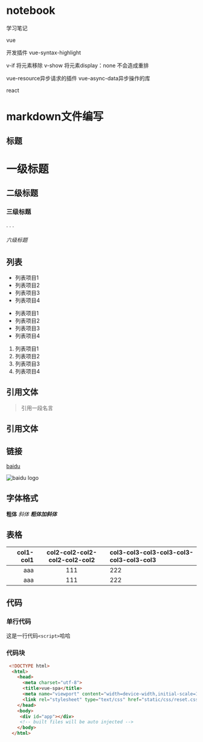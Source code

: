 # notebook
学习笔记

vue 

开发插件
vue-syntax-highlight

v-if 将元素移除
v-show  将元素display：none 不会造成重排

vue-resource异步请求的插件
vue-async-data异步操作的库

react





# markdown文件编写
## 标题

# 一级标题
## 二级标题
### 三级标题
.
.
.
###### 六级标题

## 列表
- 列表项目1
- 列表项目2
- 列表项目3
- 列表项目4

* 列表项目1
* 列表项目2
* 列表项目3
* 列表项目4

1. 列表项目1
1. 列表项目2
1. 列表项目3
1. 列表项目4

## 引用文体

> 引用一段名言

## 引用文体

## 链接

[baidu](http://www.baidu.com)

![baidu logo](https://ss0.bdstatic.com/5aV1bjqh_Q23odCf/static/superman/img/logo_top_ca79a146.png)

## 字体格式

**粗体**
*斜体*
***粗体加斜体***

## 表格

 | col1-col1 | col2-col2-col2-col2-col2-col2 | col3-col3-col3-col3-col3-col3-col3-col3 |
 |---:|:---:|:---|
 | aaa | 111 | 222 |
 | aaa | 111 | 222 |

## 代码
  ### 单行代码
  这是一行代码`<script>`哈哈 
  ### 代码块

  ```html
   <!DOCTYPE html>
    <html>
      <head>
        <meta charset="utf-8">
        <title>vue-spa</title>
        <meta name="viewport" content="width=device-width,initial-scale=1.0,maximum-scale=1.0,minimum-scale=1.0,user-scalable=no">
        <link rel="stylesheet" type="text/css" href="static/css/reset.css">
      </head>
      <body>
       <div id="app"></div>    
       <!-- built files will be auto injected -->
      </body>
    </html>

  ```






